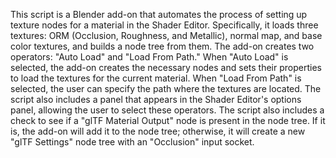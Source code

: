 This script is a Blender add-on that automates the process of setting up texture nodes for a material in the Shader Editor. Specifically, it loads three textures: ORM (Occlusion, Roughness, and Metallic), normal map, and base color textures, and builds a node tree from them. The add-on creates two operators: "Auto Load" and "Load From Path." When "Auto Load" is selected, the add-on creates the necessary nodes and sets their properties to load the textures for the current material. When "Load From Path" is selected, the user can specify the path where the textures are located. The script also includes a panel that appears in the Shader Editor's options panel, allowing the user to select these operators. The script also includes a check to see if a "glTF Material Output" node is present in the node tree. If it is, the add-on will add it to the node tree; otherwise, it will create a new "glTF Settings" node tree with an "Occlusion" input socket.
